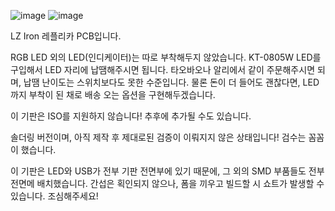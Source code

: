 ![image](https://github.com/user-attachments/assets/fefb3143-3a50-44dd-a299-2438723a3693)
![image](https://github.com/user-attachments/assets/5069c653-ef47-4722-926c-b00055f5ab89)

LZ Iron 레플리카 PCB입니다. 

RGB LED 외의 LED(인디케이터)는 따로 부착해두지 않았습니다.
KT-0805W LED를 구입해서 LED 자리에 납땜해주시면 됩니다. 타오바오나 알리에서 같이 주문해주시면 되며,
납땜 난이도는 스위치보다도 못한 수준입니다.
물론 돈이 더 들어도 괜찮다면, LED까지 부착이 된 채로 배송 오는 옵션을 구현해두겠습니다.

이 기판은 ISO를 지원하지 않습니다!
추후에 추가될 수도 있습니다.

솔더링 버전이며, 아직 제작 후 제대로된 검증이 이뤄지지 않은 상태입니다!
검수는 꼼꼼이 했습니다.

이 기판은 LED와 USB가 전부 기판 전면부에 있기 때문에, 그 외의 SMD 부품들도 전부 전면메 배치했습니다.
간섭은 획인되지 않으나, 폼을 끼우고 빌드할 시 쇼트가 발생할 수 있습니다. 조심해주세요!


